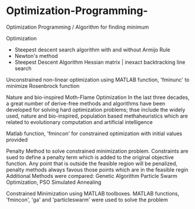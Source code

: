 # Optimization-Programming-
Optimization Programming / Algorithm for finding minimum 

Optimization 
- Steepest descent search algorithm with and without Armijo Rule 
- Newton's method 
- Steepest Descent Algorithm
Hessian matrix | inexact backtracking line search 



Unconstrained non-linear optimization using MATLAB function, 'fminunc' to minimize Rosenbrock function 

Nature and bio-inspired Moth-Flame Optimization 
In the last three decades, a great number of derive-free methods and algorithms have been  developed for solving hard optimization problems; thse include the widely used, nature and bio-inspired, population based methaheuristics which are related to evolutionary computation and artificial intelligence 



Matlab function, 'fmincon' for constrained optimization with initial values provided 


Penalty Method to solve constrained minimization problem. Constraints are sued to define a penalty term which is added to the original objective function. Any point that is outside the feasible region will be penalized, penalty methods always favous those points which are in the feasible regin 
Additional Methods were compared:
	Genetic Algorithm 
	Particle Swarm Optimization, PSO 
	Simulated Annealing 


Constrained Minimization using MATLAB toolboxes.  MATLAB functions, 'fmincon', 'ga' and 'particleswarm' were used to solve the problem 






